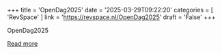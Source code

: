 +++
title = 'OpenDag2025'
date = '2025-03-29T09:22:20'
categories = [ 
 'RevSpace' 
] 
link = 'https://revspace.nl/OpenDag2025'
draft = 'False'
+++

<div class="mw-content-ltr mw-parser-output" dir="ltr" lang="en-GB"><p><a class="mw-selflink selflink">OpenDag2025</a>
</p></div>

[Read more](https://revspace.nl/OpenDag2025)